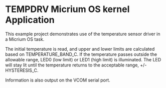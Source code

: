 # TEMPDRV Micrium OS kernel Application


This example project demonstrates use of the temperature sensor driver
in a Micrium OS task.


The initial temperature is read, and upper and lower limits are calculated based
on TEMPERATURE\_BAND\_C. If the temperature passes outside the allowable range,
LED0 (low limit) or LED1 (high limit) is illuminated. The LED will stay lit until
the temperature returns to the acceptable range, +/- HYSTERESIS\_C.


Information is also output on the VCOM serial port.

